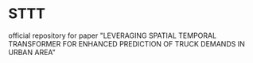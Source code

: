 # STTT
official repository for paper "LEVERAGING SPATIAL TEMPORAL TRANSFORMER FOR ENHANCED PREDICTION OF TRUCK DEMANDS IN URBAN AREA"

